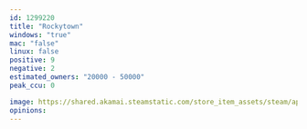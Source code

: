 ```yaml
---
id: 1299220
title: "Rockytown"
windows: "true"
mac: "false"
linux: false
positive: 9
negative: 2
estimated_owners: "20000 - 50000"
peak_ccu: 0

image: https://shared.akamai.steamstatic.com/store_item_assets/steam/apps/1299220/header.jpg?t=1697807455
opinions:
---
```

